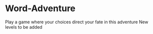 # Word-Adventure
Play a game where your choices direct your fate in this adventure 
New levels to be added
